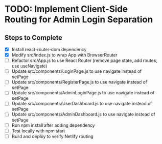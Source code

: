 # TODO: Implement Client-Side Routing for Admin Login Separation

## Steps to Complete

- [x] Install react-router-dom dependency
- [x] Modify src/index.js to wrap App with BrowserRouter
- [ ] Refactor src/App.js to use React Router (remove page state, add routes, use useNavigate)
- [ ] Update src/components/LoginPage.js to use navigate instead of setPage
- [ ] Update src/components/RegisterPage.js to use navigate instead of setPage
- [ ] Update src/components/AdminLoginPage.js to use navigate instead of setPage
- [ ] Update src/components/UserDashboard.js to use navigate instead of setPage
- [ ] Update src/components/AdminDashboard.js to use navigate instead of setPage
- [ ] Run npm install after adding dependency
- [ ] Test locally with npm start
- [ ] Build and deploy to verify Netlify routing
